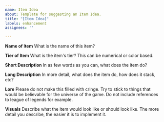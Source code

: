 ```yaml
---
name: Item Idea
about: Template for suggesting an Item Idea.
title: "[Item Idea]"
labels: enhancement
assignees: ''

---
```


**Name of Item**
What is the name of this item?

**Tier of Item**
What is the item's tier? This can be numerical or color based.

**Short Description**
In as few words as you can, what does the item do?

**Long Description**
In more detail, what does the item do, how does it stack, etc?

**Lore**
Please do not make this filled with cringe. Try to stick to things that would be believable for the universe of the game. Do not include references to league of legends for example.

**Visuals**
Describe what the item would look like or should look like. The more detail you describe, the easier it is to implement it.

